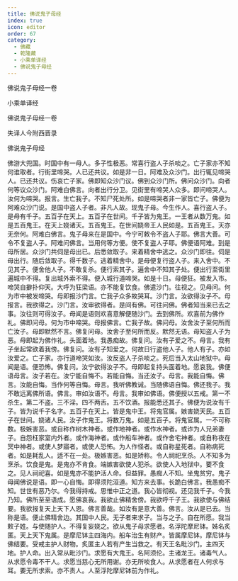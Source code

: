 ```yaml
---
title: 佛说鬼子母经
index: true
icon: editor
order: 67
category:
  - 佛藏
  - 乾隆藏
  - 小乘单译经
  - 佛说鬼子母经
---
```


佛说鬼子母经一卷  

小乘单译经  

佛说鬼子母经一卷  

失译人今附西晋录  

佛说鬼子母经  

佛游大兜国。时国中有一母人。多子性极恶。常喜行盗人子杀啖之。亡子家亦不知何谁取者。行街里啼哭。人已还共议。如是非一日。阿难及众沙门。出行辄见啼哭人。已还共议。伤哀亡子家。佛即知众沙门议。佛到众沙门所。佛问众沙门。向者何等议众沙门。阿难白佛言。向者出行分卫。见街里有啼哭人众多。即问啼哭人。汝何为啼哭。报言。生亡我子。不知尸死处所。如是啼哭者非一家皆亡子。佛便为阿难众沙门说。是国中盗人子者。非凡人故。现鬼子母。今生作人。喜行盗人子。是母有千子。五百子在天上。五百子在世间。千子皆为鬼王。一王者从数万鬼。如是五百鬼王。在天上娆诸天。五百鬼王。在世间娆帝王人民如是。五百鬼王。天亦无奈何。阿难白佛言。鬼子母来在是国中。今宁可敕令不盗人子耶。佛言大善。可令不复盗人子。阿难问佛言。当用何等方便。使不复盗人子耶。佛便语阿难。到是母所居。众沙门共伺是母出已。后悉敛取子。来着精舍中逃之。众沙门即往。伺是母出行。随后敛取子。得千数子。逃着精舍中。是母便复行盗人子。来入舍中。不见其子。便舍他人子。不敢复杀。便行索其子。遍舍中不知其子处。便出行至街里遍城中不得。复出城外索不得。便入城行道啼哭。如是十日。母便狂。被发入市。啼哭自擗扑仰天。大呼为狂梁语。亦不能复饮食。佛遣沙门。往视之。见母问。何为市中被发啼哭。母即报沙门言。亡我子众多故哭耳。沙门言。汝欲得汝子不。母报言。我欲得之。沙门言。汝审欲得者。是间有佛。可往问佛。佛者知当来已去之事。汝往则可得汝子。母闻是语则欢喜意解便随沙门。去到佛所。欢喜前为佛作礼。佛即问母。何为市中啼哭。母报佛言。亡我子故。佛问母。汝舍汝子至何所而亡汝子。母即默然不言。佛复问母。汝舍子至何所而反。默然无语。母知盗人子为恶。母即起为佛作礼。头面着地。我愚痴故。佛复问。汝有子爱之不。母言。我有子坐起常欲着我傍。佛复问。汝有子知爱之。何故日行盗他人子。他人有子。亦如汝爱之。亡子家。亦行道啼哭如汝。汝反盗人子杀啖之。死后当入太山地狱中。母闻是语。便恐怖。佛复问。汝宁欲得汝子不。母即起复持头面着地。愿哀我。佛便语母言。汝子若在。汝宁能自悔不。若能自悔。当还汝子。母言。我能自悔。佛言。汝能自悔。当作何等自悔。母言。我听佛教诫。当随佛语自悔。佛还我子。我不敢远离佛所语。佛言。审如汝语不。母言。我审如佛语。佛便授以五戒。第一不杀生。第二不盗。三不淫。四不两舌。五不饮酒。报能悉还其子。佛便为说汝有千子。皆为说千子名字。五百子在天上。皆是鬼中王。将鬼官属。嫉害娆天民。五百子在世间。娆诸人民。汝子作鬼王。将数万鬼。如是五百子。将鬼官属。一不可称数。极嫉害恶。或自称作树木神者。或作地神者。或作水神者。或诈为人兄弟妻子。自怨枉家室内外者。或作海神者。或作船车神者。或作舍宅神者。或自称夜在冥中神者。或使人梦寤者。或使人恐怖。为人作怪者。或自称星死者。自称病死者。如是耗乱人。适不在一处。极嫉害恶。如是矫称。令人祠祀烹杀。人不知多为烹杀。饮食是鬼。是鬼亦不肯食。端嫉害欲使人犯杀。欲使人入地狱中。要不食之。见人祠祀喜。如是鬼亦不能护活人命。但益罪。愚痴人不知。坐鬼贫穷。鬼子母闻佛说是语。即一心自悔。即得须陀洹道。知方来去事。长跪白佛言。我愚痴不知。世世有恶乃尔。今我得持戒。思惟中正之道。我心皆彻视。还见我千子。今我乃知。佛所至至语成。愿佛哀我。我欲止佛精舍傍。我欲呼千子王。我欲使与佛结要。我欲报复天上天下人恩。佛言善哉。如汝有是意大善。佛言。汝从是已去。当称是语。便止佛精舍边。其国中人民。无子者来求子。当与之子。自在所愿。我当敕子姓。与使随护人。不得复妄娆之。欲从鬼子母求愿者。名浮陀摩尼钵。姊名炙匿。天上天下鬼属。是摩尼钵主四海内。船车治生有财产。皆属摩尼钵。摩尼钵与佛结要。受戒主护人财物。炙匿主人若有产生当救之。有天王名毗沙门。主四天地。护人命。出入常从毗沙门。求愿有大鬼王。名阿须伦。主诸龙王。诸毒气人。从求愿令毒不干人。求愿当慈心无所用谢。亦无所啖食人。从求愿者在人何求与耳。要无所求索。亦不责人。人至浮陀摩尼钵前为作礼。  
